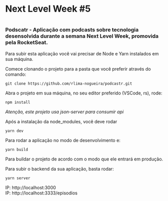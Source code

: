 <h1> Next Level Week #5 <h1>

<h3> Podscatr - Aplicação com podcasts sobre tecnologia desensolvida durante a semana Next Level Week, promovida pela RocketSeat.  </h3>

<span>Para subir esta aplicação você vai precisar de Node e Yarn instalados em sua máquina.</span>

Comece clonando o projeto para a pasta que você preferir através do comando: 

``` git clone https://github.com/rlima-nogueira/podcastr.git ```

Abra o projeto em sua máquina, no seu editor preferido (VSCode, rs), rode: 

``` npm install ```

<i>Atenção, este projeto usa json-server para consumir api </i>

Após a instalação da node_modules, você deve rodar 

``` yarn dev ```

Para rodar a aplicação no modo de desenvolvimento e: 

``` yarn build ```

Para buildar o projeto de acordo com o modo que ele entrará em produção. 

Para subir o backend da sua aplicação, basta rodar: 

``` yarn server ``` 

IP: http://localhost:3000 </br>
IP: http://localhost:3333/episodios
